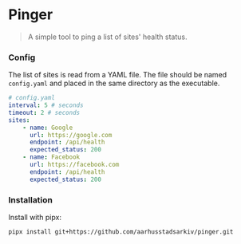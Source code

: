 # Pinger
> A simple tool to ping a list of sites' health status.

### Config

The list of sites is read from a YAML file. The file should be named `config.yaml` and placed in the same directory as the executable.

```yaml
# config.yaml
interval: 5 # seconds
timeout: 2 # seconds
sites:
    - name: Google
      url: https://google.com
      endpoint: /api/health
      expected_status: 200
    - name: Facebook
      url: https://facebook.com
      endpoint: /api/health
      expected_status: 200
```

### Installation

Install with pipx:

`pipx install git+https://github.com/aarhusstadsarkiv/pinger.git`